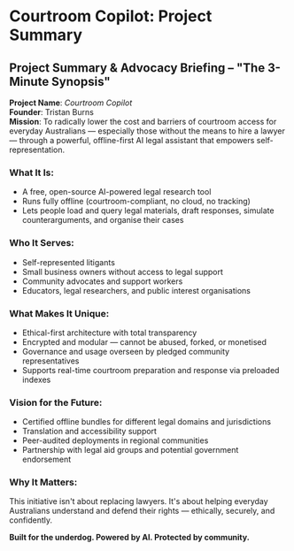 # Courtroom Copilot: Project Summary

## Project Summary & Advocacy Briefing – "The 3-Minute Synopsis"

**Project Name**: *Courtroom Copilot*  
**Founder**: Tristan Burns  
**Mission**: To radically lower the cost and barriers of courtroom access for everyday Australians — especially those without the means to hire a lawyer — through a powerful, offline-first AI legal assistant that empowers self-representation.

### What It Is:
- A free, open-source AI-powered legal research tool
- Runs fully offline (courtroom-compliant, no cloud, no tracking)
- Lets people load and query legal materials, draft responses, simulate counterarguments, and organise their cases

### Who It Serves:
- Self-represented litigants
- Small business owners without access to legal support
- Community advocates and support workers
- Educators, legal researchers, and public interest organisations

### What Makes It Unique:
- Ethical-first architecture with total transparency
- Encrypted and modular — cannot be abused, forked, or monetised
- Governance and usage overseen by pledged community representatives
- Supports real-time courtroom preparation and response via preloaded indexes

### Vision for the Future:
- Certified offline bundles for different legal domains and jurisdictions
- Translation and accessibility support
- Peer-audited deployments in regional communities
- Partnership with legal aid groups and potential government endorsement

### Why It Matters:
This initiative isn't about replacing lawyers. It's about helping everyday Australians understand and defend their rights — ethically, securely, and confidently.

**Built for the underdog. Powered by AI. Protected by community.**